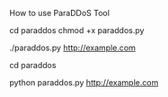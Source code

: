 How to use ParaDDoS Tool

cd paraddos
chmod +x paraddos.py

./paraddos.py http://example.com


cd paraddos

python paraddos.py http://example.com
